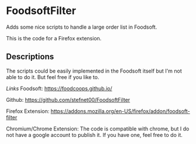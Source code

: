 # FoodsoftFilter
Adds some nice scripts to handle a large order list in Foodsoft.

This is the code for a Firefox extension.

## Descriptions ##
The scripts could be easily implemented in the Foodsoft itself but I'm not able to do it. But feel free if you like to.

*Links*
Foodsoft: https://foodcoops.github.io/

Github: https://github.com/stefnet00/FoodsoftFilter

Firefox Extension: https://addons.mozilla.org/en-US/firefox/addon/foodsoft-filter

Chromium/Chrome Extension: The code is compatible with chrome, but I do not have a google account to publish it. If you have one, feel free to do it.

